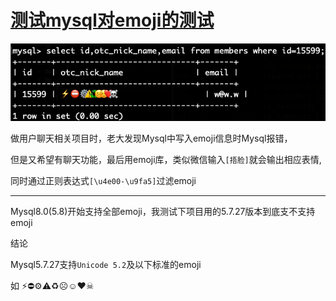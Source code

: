 # [测试mysql对emoji的测试](/2019/12/mysql_emoji.md)

![mysql_emoji](mysql_emoji.png "mysql_emoji")

做用户聊天相关项目时，老大发现Mysql中写入emoji信息时Mysql报错，

但是又希望有聊天功能，最后用emoji库，类似微信输入`[捂脸]`就会输出相应表情,

同时通过正则表达式`[\u4e00-\u9fa5]`过滤emoji

---

Mysql8.0(5.8)开始支持全部emoji，我测试下项目用的5.7.27版本到底支不支持emoji

<i class="fa fa-hashtag"></i>
结论

Mysql5.7.27支持`Unicode 5.2`及以下标准的emoji

如 ⚡⛔⚙⚠♻☹☺❤☠
